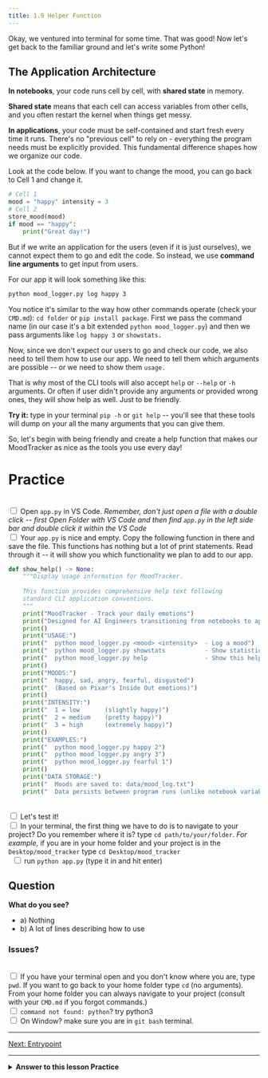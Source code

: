 ```yaml
---
title: 1.9 Helper Function
---
```

Okay, we ventured into terminal for some time. That was good! Now let's get back to the familiar ground and let's write some Python!

## The Application Architecture

**In notebooks**, your code runs cell by cell, with **shared state** in memory. 

**Shared state** means that each cell can access variables from other cells, and you often restart the kernel when things get messy. 

**In applications**, your code must be self-contained and start fresh every time it runs. There's no "previous cell" to rely on - everything the program needs must be explicitly provided. This fundamental difference shapes how we organize our code.

Look at the code below. 
If you want to change the mood, you can go back to Cell 1 and change it. 
```python 
# Cell 1 
mood = "happy" intensity = 3 
# Cell 2 
store_mood(mood)
if mood == "happy": 
    print("Great day!")
```

But if we write an application for the users (even if it is just ourselves), we cannot expect them to go and edit the code. So instead, we use **command line arguments** to get input from users. 

For our app it will look something like this:
```bash
python mood_logger.py log happy 3
```
You notice it's similar to the way how other commands operate (check your `CMD.md`): `cd folder` or `pip install package`. First we pass the command name (in our case it's a bit extended `python mood_logger.py`) and then we pass arguments like `log happy 3` or `showstats.`

Now, since we don't expect our users to go and check our code, we also need to tell them how to use our app. We need to tell them which arguments are possible -- or we need to show them `usage.`

That is why most of the CLI tools will also accept `help` or `--help` or `-h` arguments. Or often if  user didn't provide any arguments or provided wrong ones, they will show help as well. Just to be friendly. 

**Try it:** type in your terminal `pip -h` or `git help` -- you'll see that these tools will dump on your all the many arguments that you can give them.

So, let's begin with being friendly and create a help function that makes our MoodTracker as nice as the tools you use every day!

# Practice

<br><input type="checkbox"> Open `app.py` in VS Code. *Remember, don't just open a file with a double click -- first Open Folder with VS Code and then find `app.py` in the left side bar and double click it within the VS Code*
<br><input type="checkbox"> Your `app.py` is nice and empty. Copy the following function in there and save the file. This functions has nothing but a lot of print statements. Read through it -- it will show you which functionality we plan to add to our app.

```python
def show_help() -> None:
    """Display usage information for MoodTracker.
    
    This function provides comprehensive help text following
    standard CLI application conventions.
    """
    print("MoodTracker - Track your daily emotions")
    print("Designed for AI Engineers transitioning from notebooks to applications")
    print()
    print("USAGE:")
    print("  python mood_logger.py <mood> <intensity>  - Log a mood")
    print("  python mood_logger.py showstats           - Show statistics")
    print("  python mood_logger.py help                - Show this help")
    print()
    print("MOODS:")
    print("  happy, sad, angry, fearful, disgusted")
    print("  (Based on Pixar's Inside Out emotions)")
    print()
    print("INTENSITY:")
    print("  1 = low       (slightly happy)")
    print("  2 = medium    (pretty happy)")  
    print("  3 = high      (extremely happy)")
    print()
    print("EXAMPLES:")
    print("  python mood_logger.py happy 2")
    print("  python mood_logger.py angry 3")
    print("  python mood_logger.py fearful 1")
    print()
    print("DATA STORAGE:")
    print("  Moods are saved to: data/mood_log.txt")
    print("  Data persists between program runs (unlike notebook variables)")

```

<br><input type="checkbox"> Let's test it!
	<br><input type="checkbox"> In your terminal, the first thing we have to do is to navigate to your project? Do you remember where it is? type `cd path/to/your/folder`. *For example,* if you are in your home folder and your project is in the `Desktop/mood_tracker` type `cd Desktop/mood_tracker`
<br>&nbsp;&nbsp;<input type="checkbox"> run `python app.py` (type it in and hit enter)


## Question
**What do you see?**
- a) Nothing
- b) A lot of lines describing how to use 

### Issues?
<br><input type="checkbox"> If you have your terminal open and you don't know where you are, type `pwd`. If you want to go back to your home folder type `cd` (no arguments). From your home folder you can always navigate to your project (consult with your `CMD.md` if you forgot commands.)
<br><input type="checkbox"> `command not found: python`? try python3
<br><input type="checkbox"> On Window? make sure you are in `git bash` terminal.

---

[Next: Entrypoint](10_entrypoint.md)

---

<details> 
<summary><b>Answer to this lesson Practice</b></summary>
<b>Correct answer:</b> <p> a) Nothing </p> <p> When you run `python app.py`, you see nothing because the file only contains a function definition. In Python, defining a function doesn't automatically execute it - you need to explicitly call the function for it to run. The `show_help()` function exists in memory, but since there's no code that calls `show_help()`, nothing gets printed to the terminal.  </p>
</details>
